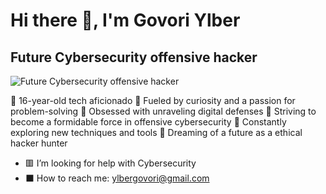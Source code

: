 ### <h1>Hi there 👋, I'm Govori Ylber</h1>
#### <h2>Future Cybersecurity offensive hacker</h2>
![Future Cybersecurity offensive hacker](https://pbs.twimg.com/profile_banners/1720344762492891136/1714504915/600x200)

🔹 16-year-old tech aficionado
🔹 Fueled by curiosity and a passion for problem-solving
🔹 Obsessed with unraveling digital defenses
🔹 Striving to become a formidable force in offensive cybersecurity
🔹 Constantly exploring new techniques and tools
🔹 Dreaming of a future as a ethical hacker hunter

- 🟥 I’m looking for help with Cybersecurity
- ⬛ How to reach me: ylbergovori@gmail.com 



